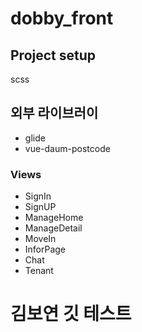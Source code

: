 # dobby_front

## Project setup
scss

## 외부 라이브러이
* glide
* vue-daum-postcode


### **Views**

* SignIn
* SignUP
* ManageHome
* ManageDetail
* MoveIn
* InforPage
* Chat
* Tenant

# 김보연 깃 테스트